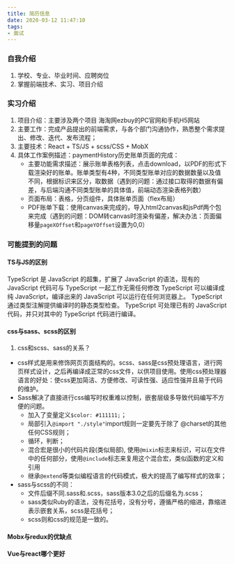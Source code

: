 ```yaml
---
title: 简历信息
date: 2020-03-12 11:47:10
tags: 
- 面试
---
```


### 自我介绍
1. 学校、专业、毕业时间、应聘岗位 
2. 掌握前端技术、实习、项目介绍

### 实习介绍
1. 项目介绍：主要涉及两个项目 海淘网ezbuy的PC官网和手机H5网站
2. 主要工作：完成产品提出的前端需求，与各个部门沟通协作，熟悉整个需求提出、修改、迭代、发布流程；
3. 主要技术：React + TS/JS + scss/CSS + MobX
4. 具体工作案例描述：paymentHistory历史账单页面的完成：
    - 主要功能需求描述：展示账单表格列表，点击download，以PDF的形式下载渲染好的账单。账单类型有4种，不同类型账单对应的数据数量以及值不同，根据标识来区分，取数据（遇到的问题：通过接口取得的数据有偏差，与后端沟通不同类型账单的具体值，前端动态渲染表格列数）
    - 页面布局：表格，分页组件，具体账单页面（flex布局）
    - PDF账单下载：使用canvas来完成的，导入html2canvas和jsPdf两个包来完成（遇到的问题：DOM转canvas时渲染有偏差，解决办法：页面偏移量`pageXOffset`和`pageYOffset`设置为0,0）

### 可能提到的问题
#### TS与JS的区别
TypeScript 是 JavaScript 的超集，扩展了 JavaScript 的语法，现有的 JavaScript 代码可与 TypeScript 一起工作无需任何修改
TypeScript 可以编译成纯 JavaScript，编译出来的 JavaScript 可以运行在任何浏览器上。
TypeScript 通过类型注解提供编译时的静态类型检查。
TypeScript 可处理已有的 JavaScript 代码，并只对其中的 TypeScript 代码进行编译。
#### css与sass、scss的区别
1. css和scss、sass的关系？
- css样式是用来修饰网页页面结构的。scss、sass是css预处理语言，进行网页样式设计，之后再编译成正常的css文件，以供项目使用。使用css预处理器语言的好处：使css更加简洁、方便修改、可读性强、适应性强并且易于代码的维护。
- Sass解决了直接进行css编写时权重难以控制，嵌套层级多导致代码编写不方便的问题。
    - 加入了变量定义`$color: #111111;`；
    - 局部引入`@import "./style"`import规则一定要先于除了 @charset的其他任何CSS规则；
    - 循环，判断；
    - 混合宏是很小的代码片段(类似局部), 使用`@mixin`标志来标识，可以在文件中的任何部分，使用`@include`标志来复用这个混合宏，类似函数的定义和引用
    - 继承`@extend`等类似编程语言的代码模式，极大的提高了编写样式的效率；
- sass与scss的不同：
    - 文件后缀不同.sass和.scss，sass版本3.0之后的后缀名为.scss；
    - sass类似Ruby的语法，没有花括号，没有分号，遵循严格的缩进，靠缩进表示嵌套关系，scss是花括号；
    - scss则和css的规范是一致的。
#### Mobx与redux的优缺点

#### Vue与react哪个更好